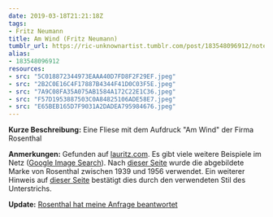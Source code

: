 ```yaml
---
date: 2019-03-18T21:21:18Z
tags:
- Fritz Neumann
title: Am Wind (Fritz Neumann)
tumblr_url: https://ric-unknownartist.tumblr.com/post/183548096912/notes-found-on-lauritzcom-there-are-many-other
alias:
- 183548096912
resources:
- src: "5C018872344973EAAA40D7FD8F2F29EF.jpeg"
- src: "2B2C0E16C4F17887B4344F41D0C03F5E.jpeg"
- src: "7A9C08FA35A075AB1584A172C22E1C36.jpeg"
- src: "F57D1953887503C0A84825106ADE58E7.jpeg"
- src: "E65BEB165D7F9031A2DADEA795984676.jpeg"
---
```


**Kurze Beschreibung:** Eine Fliese mit dem Aufdruck "Am Wind" der Firma Rosenthal

**Anmerkungen:** Gefunden auf [lauritz.com](https://www.lauritz.com/de/auktion/rosenthal-porzellanbild-am-wind-nach-fritz-neumann/i2951240/#). Es gibt viele weitere Beispiele im Netz ([Google Image Search](https://www.google.com/search?q=fritz+neumann+rosenthal&safe=off&tbm=isch)). Nach [dieser Seite](https://www.theoldstuff.com/en/porcelain-marks/category/51-rosenthal-marks?start=20) wurde die abgebildete Marke von Rosenthal zwischen 1939 und 1956 verwendet. Ein weiterer Hinweis auf [dieser Seite](http://www.retroselect.com/Rosenthal/Rosenthal.htm) bestätigt dies durch den verwendeten Stil des Unterstrichs.

**Update:** [Rosenthal hat meine Anfrage beantwortet](/de/post/rosenthal-answer)
